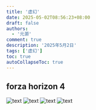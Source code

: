 ```yaml
---
title: '虚幻'
date: 2025-05-02T08:56:23+08:00
draft: false
authors:
  - '元灏'
comment: true
description: '2025年5月2日'
tags: ['虚幻']
toc: true
autoCollapseToc: true
---
```


## forza horizon 4
![text](https://photos-a5b.pages.dev/forza%20horizon%204/20250117135859_1.jpg)
![text](https://photos-a5b.pages.dev/forza%20horizon%204/20241109103958_1.jpg)
![text](https://photos-a5b.pages.dev/forza%20horizon%204/20250117135842_1.jpg)
![text](https://photos-a5b.pages.dev/forza%20horizon%204/20250117135916_1.jpg)
